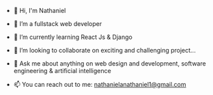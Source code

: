 





- 👋 Hi, I'm Nathaniel
- 🔭 I’m a fullstack web developer
- 🌱 I’m currently learning React Js & Django
- 👯 I’m looking to collaborate on exciting and challenging project...

- 💬 Ask me about anything on web design and development, software engineering & artificial intelligence
- 📫 You can reach out to me: nathanielanathaniel1@gmail.com


